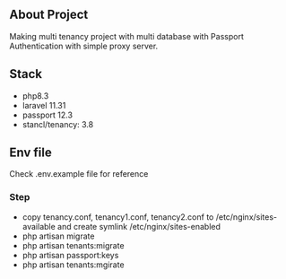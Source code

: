 ## About Project

Making multi tenancy project with multi database with Passport Authentication with simple proxy server.

## Stack

-   php8.3
-   laravel 11.31
-   passport 12.3
-   stancl/tenancy: 3.8

## Env file

Check .env.example file for reference

### Step

-   copy tenancy.conf, tenancy1.conf, tenancy2.conf to /etc/nginx/sites-available and create symlink /etc/nginx/sites-enabled
-   php artisan migrate
-   php artisan tenants:migrate
-   php artisan passport:keys
-   php artisan tenants:mgirate

